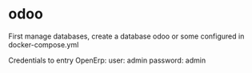 # odoo

First manage databases, create a database odoo or some configured in docker-compose.yml

Credentials to entry OpenErp:
user:
admin
password:
admin
